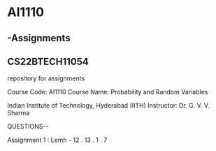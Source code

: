    # AI1110 
  ## -Assignments


##	CS22BTECH11054

repository
for assignments

		
Course Code: AI1110
Course Name: Probability and Random Variables

Indian Institute of Technology, Hyderabad (IITH)
Instructor: Dr. G. V. V. Sharma



QUESTIONS--

Assignment 1 : Lemh - 12 . 13 . 1 . 7
